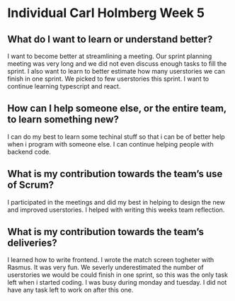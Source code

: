 # Individual Carl Holmberg Week 5
## What do I want to learn or understand better?
I want to become better at streamlining a meeting. Our sprint planning meeting was very long and we did not even discuss enough tasks to fill the sprint. I also want to learn to better estimate how many userstories we can finish in one sprint. We picked to few userstories this sprint. I want to continue learning typescript and react.

## How can I help someone else, or the entire team, to learn something new?
I can do my best to learn some techinal stuff so that i can be of better help when i program with someone else. I can continue helping people with backend code.

## What is my contribution towards the team’s use of Scrum?
I participated in the meetings and did my best in helping to design the new and improved userstories. I helped with writing this weeks team reflection. 

## What is my contribution towards the team’s deliveries?
I learned how to write frontend. I wrote the match screen togheter with Rasmus. It was very fun. We severly underestimated the number of userstories we would be could finish in one sprint, so this was the only task left when i started coding. I was busy during monday and tuesday. I did not have any task left to work on after this one.